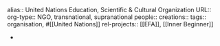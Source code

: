 alias:: United Nations Education, Scientific & Cultural Organization
URL::
org-type:: NGO, transnational, supranational
people::
creations:: 
tags:: organisation, #[[United Nations]] 
rel-projects:: [[EFA]], [[Inner Beginner]] 


-